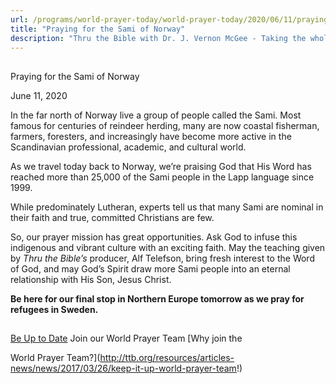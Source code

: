 ```yaml
---
url: /programs/world-prayer-today/world-prayer-today/2020/06/11/praying-for-the-sami-of-norway
title: "Praying for the Sami of Norway"
description: "Thru the Bible with Dr. J. Vernon McGee - Taking the whole Word to the whole world"
---
```







## 
 Praying for the Sami of Norway


June 11, 2020




In the far north of Norway live a group of people called the Sami. Most famous for centuries of reindeer herding, many are now coastal fisherman, farmers, foresters, and increasingly have become more active in the Scandinavian professional, academic, and cultural world. 

 As we travel today back to Norway, we’re praising God that His Word has reached more than 25,000 of the Sami people in the Lapp language since 1999. 

 While predominately Lutheran, experts tell us that many Sami are nominal in their faith and true, committed Christians are few. 

 So, our prayer mission has great opportunities. Ask God to infuse this indigenous and vibrant culture with an exciting faith. May the teaching given by *Thru the Bible’s* producer, Alf Telefson, bring fresh interest to the Word of God, and may God’s Spirit draw more Sami people into an eternal relationship with His Son, Jesus Christ. 

 **Be here for our final stop in Northern Europe tomorrow as we pray for refugees in Sweden.**

  






## 




[Be Up to Date](http://feeds.feedburner.com/WorldPrayerToday "World Prayer Today RSS Feed")
Join our World Prayer Team
[Why join the  

World Prayer Team?](http://ttb.org/resources/articles-news/news/2017/03/26/keep-it-up-world-prayer-team!)




